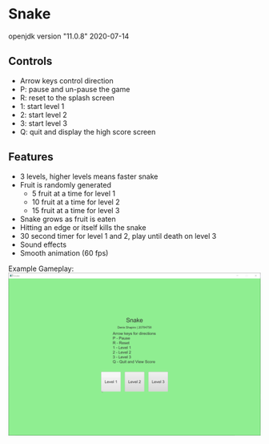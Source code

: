 # Snake


openjdk version "11.0.8" 2020-07-14

## Controls
* Arrow keys control direction
* P: pause and un-pause the game
* R: reset to the splash screen
* 1: start level 1
* 2: start level 2
* 3: start level 3
* Q: quit and display the high score screen

## Features
* 3 levels, higher levels means faster snake
* Fruit is randomly generated
    * 5 fruit at a time for level 1
    * 10 fruit at a time for level 2
    * 15 fruit at a time for level 3
* Snake grows as fruit is eaten
* Hitting an edge or itself kills the snake
* 30 second timer for level 1 and 2, play until death on level 3
* Sound effects
* Smooth animation (60 fps)

Example Gameplay:
![Alt Text](example.gif)
